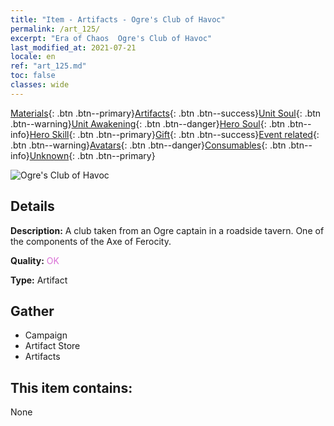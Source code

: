 ```yaml
---
title: "Item - Artifacts - Ogre's Club of Havoc"
permalink: /art_125/
excerpt: "Era of Chaos  Ogre's Club of Havoc"
last_modified_at: 2021-07-21
locale: en
ref: "art_125.md"
toc: false
classes: wide
---
```

 [Materials](/Items/){: .btn .btn--primary}[Artifacts](/Items/Artifacts/){: .btn .btn--success}[Unit Soul](/Items/UnitSoul/){: .btn .btn--warning}[Unit Awakening](/Items/UnitAwakening/){: .btn .btn--danger}[Hero Soul](/Items/HeroSoul/){: .btn .btn--info}[Hero Skill](/Items/HeroSkill/){: .btn .btn--primary}[Gift](/Items/Gift/){: .btn .btn--success}[Event related](/Items/Events/){: .btn .btn--warning}[Avatars](/Items/Avatars/){: .btn .btn--danger}[Consumables](/Items/Consumables/){: .btn .btn--info}[Unknown](/Items/Unknown/){: .btn .btn--primary}

 ![Ogre's Club of Havoc](/images/t/artifact_40311.png)

## Details
 **Description:** A club taken from an Ogre captain in a roadside tavern. One of the components of the Axe of Ferocity.

 **Quality:** <span style="color: #DA70D6">OK</span>

 **Type:** Artifact

## Gather

*    Campaign 
*    Artifact Store 
*    Artifacts 

## This item contains:

  None

